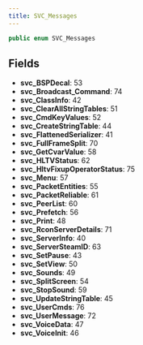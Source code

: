 ```yaml
---
title: SVC_Messages
---
```


```csharp
public enum SVC_Messages
```

## Fields

- **svc_BSPDecal**: 53
- **svc_Broadcast_Command**: 74
- **svc_ClassInfo**: 42
- **svc_ClearAllStringTables**: 51
- **svc_CmdKeyValues**: 52
- **svc_CreateStringTable**: 44
- **svc_FlattenedSerializer**: 41
- **svc_FullFrameSplit**: 70
- **svc_GetCvarValue**: 58
- **svc_HLTVStatus**: 62
- **svc_HltvFixupOperatorStatus**: 75
- **svc_Menu**: 57
- **svc_PacketEntities**: 55
- **svc_PacketReliable**: 61
- **svc_PeerList**: 60
- **svc_Prefetch**: 56
- **svc_Print**: 48
- **svc_RconServerDetails**: 71
- **svc_ServerInfo**: 40
- **svc_ServerSteamID**: 63
- **svc_SetPause**: 43
- **svc_SetView**: 50
- **svc_Sounds**: 49
- **svc_SplitScreen**: 54
- **svc_StopSound**: 59
- **svc_UpdateStringTable**: 45
- **svc_UserCmds**: 76
- **svc_UserMessage**: 72
- **svc_VoiceData**: 47
- **svc_VoiceInit**: 46

